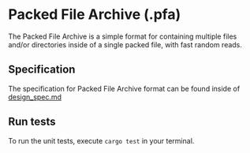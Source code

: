 # Packed File Archive (.pfa)
The Packed File Archive is a simple format for containing multiple files and/or directories inside of a single packed file, with fast random reads.

## Specification
The specification for Packed File Archive format can be found inside of [design_spec.md](design_spec.md)

## Run tests
To run the unit tests, execute `cargo test` in your terminal.

